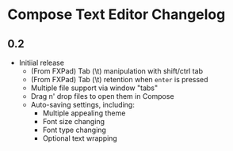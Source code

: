 # Compose Text Editor Changelog

## 0.2
- Initiial release
	- (From FXPad) Tab (\t) manipulation with shift/ctrl tab
	- (From FXPad) Tab (\t) retention when `enter` is pressed
	- Multiple file support via window "tabs"
	- Drag n' drop files to open them in Compose
	- Auto-saving settings, including:
		- Multiple appealing theme
		- Font size changing
		- Font type changing
		- Optional text wrapping
